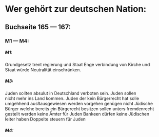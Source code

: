 # Wer gehört zur deutschen Nation:
## Buchseite 165 — 167: 
### M1 — M4:
##### M1:

Grundgesetz trent regierung und Staat
Enge verbindung von Kirche und Staat würde Neutralität einschränken.


##### M3:
Juden sollten absulut in Deutschland verboten sein.
Juden sollen nicht mehr ins Land kommen.
Juden der kein Bürgerrecht hat solle umgehhend ausßausgewiesen werden
vorgehen genügen nicht
Jüdische Bürger welche bereits ein Bürgerecht besitzen sollen unters fremdenrecht gestellt werden
keine Ämter für Juden
Bankeen dürfen keine Jüdischen leiter haben
Doppelte steuern für Juden
##### M4:





